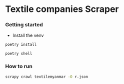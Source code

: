 # Textile companies Scraper

### Getting started

- Install the venv

```bash
poetry install
```
```bash
poetry shell
```

### How to run

```bash
scrapy crawl textilemyanmar -O r.json
```